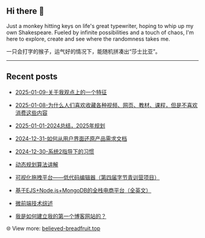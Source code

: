 ## Hi there 👋

Just a monkey hitting keys on life's great typewriter, hoping to whip up my own Shakespeare. Fueled by infinite possibilities and a touch of chaos, I'm here to explore, create and see where the randomness takes me.

一只会打字的猴子，运气好的情况下，能随机拼凑出“莎士比亚”。

<!--
**janice143/janice143** is a ✨ _special_ ✨ repository because its `README.md` (this file) appears on your GitHub profile.

Here are some ideas to get you started:

- 🔭 I’m currently working on ...
- 🌱 I’m currently learning ...
- 👯 I’m looking to collaborate on ...
- 🤔 I’m looking for help with ...
- 💬 Ask me about ...
- 📫 How to reach me: ...
- 😄 Pronouns: ...
- ⚡ Fun fact: ...
-->

---

## Recent posts
<!-- LATEST_BLOG_POSTS__START -->

- [2025-01-09-关于我观点上的一个特征](https://www.believed-breadfruit.top/2025/01/09/2025-01-09-关于我观点上的一个特征/)
- [2025-01-08-为什么人们喜欢收藏各种视频、网页、教材、课程，但是不喜欢消费这些内容](https://www.believed-breadfruit.top/2025/01/08/2025-01-08-为什么人们喜欢收藏各种视频、网页、教材、课程，但是不喜欢消费这些内容/)
- [2025-01-01-2024总结，2025年规划](https://www.believed-breadfruit.top/2025/01/01/2025-01-01-2024总结，2025年规划/)
- [2024-12-31-如何从用户界面还原产品需求文档](https://www.believed-breadfruit.top/2024/12/31/2024-12-31-如何从用户界面还原产品需求文档/)
- [2024-12-30-系统2指导下的习惯](https://www.believed-breadfruit.top/2024/12/30/2024-12-30-系统2指导下的习惯/)

- [动态规划算法讲解](https://www.believed-breadfruit.top/动态规划算法讲解/动态规划算法讲解/动态规划算法讲解/动态规划算法讲解/)
- [可视化拖拽平台——低代码编辑器（第四届字节青训营项目）](https://www.believed-breadfruit.top/可视化拖拽平台——低代码编辑器（第四届字节青训营项目）/可视化拖拽平台——低代码编辑器（第四届字节青训营项目）/可视化拖拽平台——低代码编辑器（第四届字节青训营项目）/可视化拖拽平台——低代码编辑器（第四届字节青训营项目）/)
- [基于EJS+Node.js+MongoDB的全栈电商平台（全英文）](https://www.believed-breadfruit.top/基于EJS+Node.js+MongoDB的全栈电商平台（全英文）/基于EJS+Node.js+MongoDB的全栈电商平台（全英文）/基于EJS+Node.js+MongoDB的全栈电商平台（全英文）/基于EJS+Node.js+MongoDB的全栈电商平台（全英文）/)
- [微前端技术综述](https://www.believed-breadfruit.top/微前端技术综述/微前端技术综述/微前端技术综述/微前端技术综述/)
- [我是如何建立我的第一个博客网站的？](https://www.believed-breadfruit.top/我是如何建立我的第一个博客网站的？/我是如何建立我的第一个博客网站的？/我是如何建立我的第一个博客网站的？/我是如何建立我的第一个博客网站的？/)

<!-- LATEST_BLOG_POSTS__END -->
:globe_with_meridians: View more: [believed-breadfruit.top](https://www.believed-breadfruit.top/archives/)
